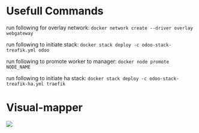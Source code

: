 # Usefull Commands
run following for overlay network: ```docker network create --driver overlay webgateway```

run following to initiate stack: ```docker stack deploy -c odoo-stack-treafik.yml odoo```

run following to promote worker to manager: ```docker node promote NODE_NAME```

run following to initiate ha stack: ```docker stack deploy -c odoo-stack-treafik-ha.yml traefik```

# Visual-mapper
![](https://img.maartenmol.nl/36dd8a29.png)
